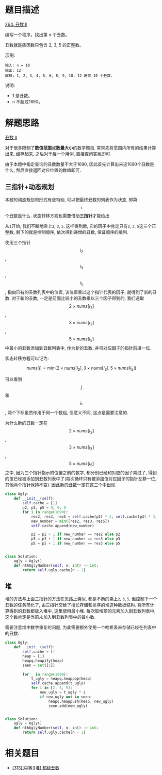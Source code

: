 # 题目描述

[264. 丑数 II](https://leetcode-cn.com/problems/ugly-number-ii/)

编写一个程序，找出第 n 个丑数。

丑数就是质因数只包含 2, 3, 5 的正整数。

示例:
```
输入: n = 10
输出: 12
解释: 1, 2, 3, 4, 5, 6, 8, 9, 10, 12 是前 10 个丑数。
```

说明:  

- 1 是丑数。
- n 不超过1690。

# 解题思路

[丑数 II](https://leetcode-cn.com/problems/ugly-number-ii/solution/chou-shu-ii-by-leetcode/)

对于很多限制了**数值范围**或**数量大小**的数学题目, 常常先将范围内所有的结果计算出来, 缓存起来, 之后对于每一个用例, 直接查询答案即可.

由于本题中指定查询的丑数数量不大于1690, 因此首先计算出来这1690个丑数是什么, 然后直接返回对应位置的数值即可.

## 三指针+动态规划

本题的动态规划的形式有些特别, 可以把最终丑数的列表作为状态, 即第$$i$$个丑数是什么. 状态转移方程也需要借助**三指针**才能给出.

从`1`开始, 我们不断地乘上`2`, `3`, `5`, 这样得到数, 它的因子中肯定只有`2`, `3`, `5`这三个正整数, 剩下的就是控制顺序, 依次得到递增的丑数, 保证顺序的排列.

使用三个指针$$i_2$$, $$i_3$$, $$i_5$$, 指向已有的丑数列表中的位置, 该位置乘以这个指针代表的因子, 就得到了新的丑数. 对于新的丑数, 一定是前面比较小的丑数乘以三个因子得到的, 我们选取$$2 \times nums[i_2]$$, $$3 \times nums[i_3]$$, $$5 \times nums[i_5]$$中最小的丑数添加到丑数列表中, 作为新的丑数, 并将对应因子的指针前进一位.

状态转移方程可以记为:

$$nums[j] = \min(2 \times nums[i_2], 3 \times nums[i_3], 5 \times nums[i_5])$$

可以看到$$j$$和$$i_*$$, 两个下标虽然作用于同一个数组, 但意义不同, 这点是需要注意的.

为什么新的丑数一定在$$2 \times nums[i_2]$$, $$3 \times nums[i_3]$$, $$5 \times nums[i_5]$$之中, 因为三个指针指示的位置之前的数字, 都分别已经和对应的因子乘过了, 得到的值已经被添加到丑数列表中了(每次循环只有被添加值对应因子的指针左移一位, 其他两个指针保持不变). 因此新的丑数一定在这三个中出现.

```python
class Ugly:
    def __init__(self):
        self.cache = [1]
        p2, p3, p5 = 0, 0, 0
        for i in range(1690):
            res2, res3, res5 = self.cache[p2] * 2, self.cache[p3] * 3, self.cache[p5] * 5
            new_number = min([res2, res3, res5])
            self.cache.append(new_number)

            p2 = p2 + 1 if new_number == res2 else p2
            p3 = p3 + 1 if new_number == res3 else p3
            p5 = p5 + 1 if new_number == res5 else p5


class Solution:
    ugly = Ugly()
    def nthUglyNumber(self, n: int) -> int:
        return self.ugly.cache[n - 1]
```

## 堆

堆的方法与上面三指针的方法在思路上类似, 都是不断的乘上`2`, `3`, `5`, 但控制下一个丑数的任务简化了, 由三指针交给了擅长存储和排序的堆这种数据结构. 将所有计算得到的丑数都放入堆中, 这里使用最小堆. 每次取堆顶的元素加入到丑数列表中, 这个数肯定是当前未加入到丑数列表中的最小数.

需要注意堆中数字重复的问题, 为此需要额外使用一个哈希表来存储已经在列表中的丑数.

```python
class Ugly:
    def __init__(self):
        self.cache = []
        heap = [1]
        heapq.heapify(heap)
        seen = set([1])
        
        for _ in range(1690):
            t_ugly = heapq.heappop(heap)
            self.cache.append(t_ugly)
            for i in [2, 3, 5]:
                new_ugly = t_ugly * i
                if new_ugly not in seen:
                    heapq.heappush(heap, new_ugly)
                    seen.add(new_ugly)


class Solution:
    ugly = Ugly()
    def nthUglyNumber(self, n: int) -> int:
        return self.ugly.cache[n - 1]
```

# 相关题目

- [[313][中等][堆] 超级丑数](/Algorithm/数学/313-超级丑数.md)
